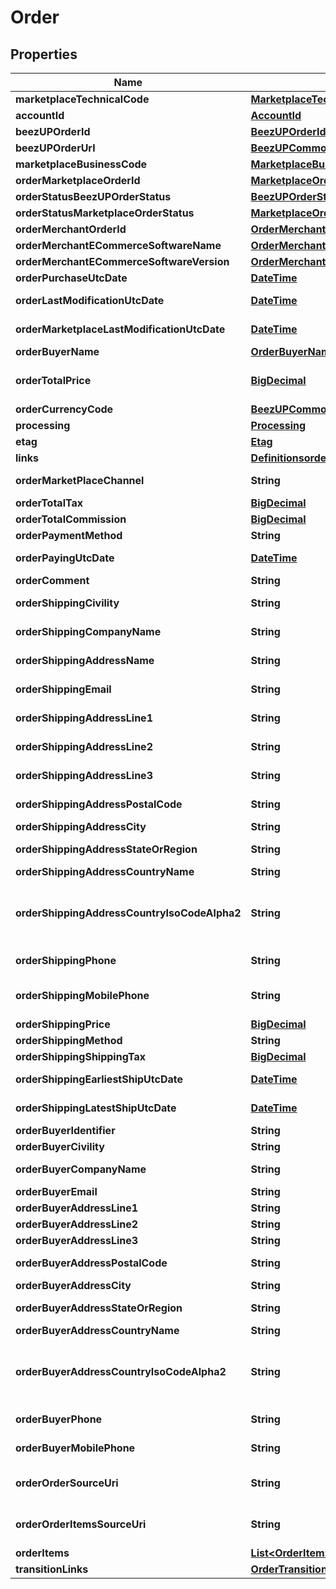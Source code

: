 
# Order

## Properties
Name | Type | Description | Notes
------------ | ------------- | ------------- | -------------
**marketplaceTechnicalCode** | [**MarketplaceTechnicalCode**](MarketplaceTechnicalCode.md) |  | 
**accountId** | [**AccountId**](AccountId.md) |  | 
**beezUPOrderId** | [**BeezUPOrderId**](BeezUPOrderId.md) |  | 
**beezUPOrderUrl** | [**BeezUPCommonHttpUrl**](BeezUPCommonHttpUrl.md) |  |  [optional]
**marketplaceBusinessCode** | [**MarketplaceBusinessCode**](MarketplaceBusinessCode.md) |  | 
**orderMarketplaceOrderId** | [**MarketplaceOrderId**](MarketplaceOrderId.md) |  | 
**orderStatusBeezUPOrderStatus** | [**BeezUPOrderStatus**](BeezUPOrderStatus.md) |  | 
**orderStatusMarketplaceOrderStatus** | [**MarketplaceOrderStatus**](MarketplaceOrderStatus.md) |  |  [optional]
**orderMerchantOrderId** | [**OrderMerchantOrderId**](OrderMerchantOrderId.md) |  |  [optional]
**orderMerchantECommerceSoftwareName** | [**OrderMerchantECommerceSoftwareName**](OrderMerchantECommerceSoftwareName.md) |  |  [optional]
**orderMerchantECommerceSoftwareVersion** | [**OrderMerchantECommerceSoftwareVersion**](OrderMerchantECommerceSoftwareVersion.md) |  |  [optional]
**orderPurchaseUtcDate** | [**DateTime**](DateTime.md) | The purchase date of this order | 
**orderLastModificationUtcDate** | [**DateTime**](DateTime.md) | The last modification UTC date done by BeezUP of this order | 
**orderMarketplaceLastModificationUtcDate** | [**DateTime**](DateTime.md) | The last modification UTC date done by the marketplace on this order | 
**orderBuyerName** | [**OrderBuyerName**](OrderBuyerName.md) |  |  [optional]
**orderTotalPrice** | [**BigDecimal**](BigDecimal.md) | The total price of this order (corresponding to the amount paid by the customer) |  [optional]
**orderCurrencyCode** | [**BeezUPCommonCurrencyCode**](BeezUPCommonCurrencyCode.md) |  |  [optional]
**processing** | [**Processing**](Processing.md) |  | 
**etag** | [**Etag**](Etag.md) |  | 
**links** | [**DefinitionsorderHeaderLinks**](DefinitionsorderHeaderLinks.md) |  | 
**orderMarketPlaceChannel** | **String** | Useful to identify the origin of the order. For example in Amazon. |  [optional]
**orderTotalTax** | [**BigDecimal**](BigDecimal.md) | The total tax of this order |  [optional]
**orderTotalCommission** | [**BigDecimal**](BigDecimal.md) | The total commission of this order |  [optional]
**orderPaymentMethod** | **String** | The payment method of this order |  [optional]
**orderPayingUtcDate** | [**DateTime**](DateTime.md) | The UTC date of the payment of this order |  [optional]
**orderComment** | **String** | The comment associated to this order |  [optional]
**orderShippingCivility** | **String** | The civility of the person in the shipping address for this order |  [optional]
**orderShippingCompanyName** | **String** | The company name of the shipping address for this order |  [optional]
**orderShippingAddressName** | **String** | The name of the person in the shipping address for this order |  [optional]
**orderShippingEmail** | **String** | The email of the person in the shipping address for this order |  [optional]
**orderShippingAddressLine1** | **String** | The shipping address line 1 of this order |  [optional]
**orderShippingAddressLine2** | **String** | The shipping address line 2 of this order |  [optional]
**orderShippingAddressLine3** | **String** | The shipping address line 3 of this order |  [optional]
**orderShippingAddressPostalCode** | **String** | The shipping address postal code of this order |  [optional]
**orderShippingAddressCity** | **String** | The shipping address city of this order |  [optional]
**orderShippingAddressStateOrRegion** | **String** | The shipping address state or region of this order |  [optional]
**orderShippingAddressCountryName** | **String** | The shipping address country name |  [optional]
**orderShippingAddressCountryIsoCodeAlpha2** | **String** | The shipping address country iso code alpha 2 (see http://en.wikipedia.org/wiki/ISO_3166-1_alpha-2#Decoding_table for more details) |  [optional]
**orderShippingPhone** | **String** | The phone number of the person in the shipping address for this order |  [optional]
**orderShippingMobilePhone** | **String** | The mobile phone number of the person in the shipping address for this order |  [optional]
**orderShippingPrice** | [**BigDecimal**](BigDecimal.md) | The shipping price of this order |  [optional]
**orderShippingMethod** | **String** | The shipping method of this order |  [optional]
**orderShippingShippingTax** | [**BigDecimal**](BigDecimal.md) | The shipping tax for this order |  [optional]
**orderShippingEarliestShipUtcDate** | [**DateTime**](DateTime.md) | The UTC date of the earliest ship for this order |  [optional]
**orderShippingLatestShipUtcDate** | [**DateTime**](DateTime.md) | The UTC date of the latest ship for this order |  [optional]
**orderBuyerIdentifier** | **String** | The buyer identifier for this order |  [optional]
**orderBuyerCivility** | **String** | The buyer civility for this order |  [optional]
**orderBuyerCompanyName** | **String** | The buyer company name for this order |  [optional]
**orderBuyerEmail** | **String** | The email of the buyer for this order |  [optional]
**orderBuyerAddressLine1** | **String** | The Buyer address line 1 of this order |  [optional]
**orderBuyerAddressLine2** | **String** | The Buyer address line 2 of this order |  [optional]
**orderBuyerAddressLine3** | **String** | The Buyer address line 3 of this order |  [optional]
**orderBuyerAddressPostalCode** | **String** | The Buyer address postal code of this order |  [optional]
**orderBuyerAddressCity** | **String** | The Buyer address city of this order |  [optional]
**orderBuyerAddressStateOrRegion** | **String** | The Buyer address state or region of this order |  [optional]
**orderBuyerAddressCountryName** | **String** | The Buyer address country name |  [optional]
**orderBuyerAddressCountryIsoCodeAlpha2** | **String** | The Buyer address country iso code alpha 2 (see http://en.wikipedia.org/wiki/ISO_3166-1_alpha-2#Decoding_table for more details) |  [optional]
**orderBuyerPhone** | **String** | The phone number of the buyer for this order |  [optional]
**orderBuyerMobilePhone** | **String** | The mobile phone number of the buyer for this order |  [optional]
**orderOrderSourceUri** | **String** | Technical information: The url to the source of this order. We received this information from the marketplace.  |  [optional]
**orderOrderItemsSourceUri** | **String** | Technical information: The url to the source of this order items. We received this information from the marketplace.  |  [optional]
**orderItems** | [**List&lt;OrderItem&gt;**](OrderItem.md) |  | 
**transitionLinks** | [**OrderTransitionLinks**](OrderTransitionLinks.md) |  | 



